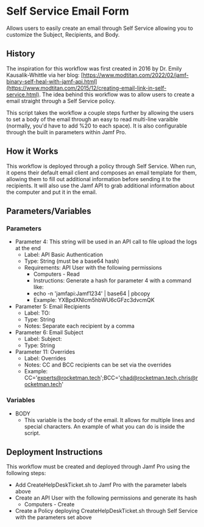 # Self Service Email Form
Allows users to easily create an email through Self Service allowing you to customize the Subject, Recipients, and Body.

## History
The inspiration for this workflow was first created in 2016 by Dr. Emily Kausalik-Whittle via her blog: [https://www.modtitan.com/2022/02/jamf-binary-self-heal-with-jamf-api.html](https://www.modtitan.com/2015/12/creating-email-link-in-self-service.html). The idea behind this workflow was to allow users to create a email straight through a Self Service policy. 

This script takes the workflow a couple steps further by allowing the users to set a body of the email through an easy to read multi-line varaible (normally, you'd have to add %20 to each space). It is also configurable through the built in parameters within Jamf Pro. 

## How it Works
This workflow is deployed through a policy through Self Service. When run, it opens their default email client and composes an email template for them, allowing them to fill out additional information before sending it to the recipients. It will also use the Jamf API to grab additional information about the computer and put it in the email. 

## Parameters/Variables

### Parameters

- Parameter 4: This string will be used in an API call to file upload the logs at the end
  - Label: API Basic Authentication
  - Type: String (must be a base64 hash)
  - Requirements: API User with the following permissions
    - Computers - Read
    - Instructions: Generate a hash for parameter 4 with a command like:
    - echo -n 'jamfapi:Jamf1234' | base64 | pbcopy
    - Example: YXBpdXNlcm5hbWU6cGFzc3dvcmQK
- Parameter 5: Email Recipients
  - Label: TO: 
  - Type: String
  - Notes: Separate each recipient by a comma
- Parameter 6: Email Subject
  - Label: Subject:
  - Type: String
- Parameter 11: Overrides
  - Label: Overrides
  - Notes: CC and BCC recipients can be set via the overrides 
  - Example: CC='experts@rocketman.tech';BCC='chad@rocketman.tech,chris@rocketman.tech'

### Variables
- BODY
  - This variable is the body of the email. It allows for multiple lines and special characters. An example of what you can do is inside the script.

## Deployment Instructions
This workflow must be created and deployed through Jamf Pro using the following steps:
- Add CreateHelpDeskTicket.sh to Jamf Pro with the parameter labels above
- Create an API User with the following permissions and generate its hash
  - Computers - Create
- Create a Policy deploying CreateHelpDeskTicket.sh through Self Service with the parameters set above


